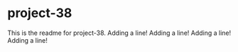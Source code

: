 # project-38

This is the readme for project-38.
Adding a line!
Adding a line!
Adding a line!
Adding a line!
